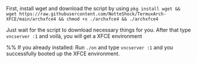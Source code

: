 First, install wget and download the script by using `pkg install wget && wget https://raw.githubusercontent.com/NotteShock/TermuxArch-XFCE/main/archxfce4 && chmod +x ./archxfce4 && ./archxfce4`

Just wait for the script to download necessary things for you.
After that type `vncserver :1` and voilà, you will get a XFCE environment

%% If you already installed:
Run `./on` and type `vncserver :1` and you successfully booted up the XFCE environment.
